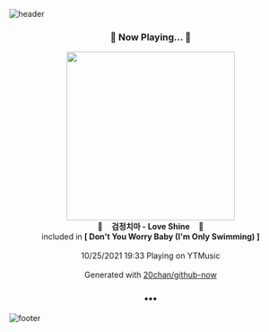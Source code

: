 ![header](https://capsule-render.vercel.app/api?type=wave&height=170&section=header&text=Hi.%20I'm%20SHIFT&fontColor=090707&fontAlignX=45&fontAlignY=65&fontSize=100)

<h3 align="center">🎵 Now Playing... 🎵</h3>
<p align="center">
  <a href="https://music.youtube.com/watch?v=33tF2FBDJGI">
    <img width="300" src="https://lh3.googleusercontent.com/11VbFbo9hXPDq_0DlKgKrAgKYjfSrKc4kiiiaxrhgpmuGn2oKJQ3aHqTnvkMQ9V5PBACtZqWn89rNOlA6w">
  </a>
  <br>
  🎵&nbsp&nbsp&nbsp <b>검정치마 - Love Shine</b> &nbsp&nbsp&nbsp🎵
  <br>
  included in <b>[ Don't You Worry Baby (I'm Only Swimming) ]</b>
  
  <br />
  <br />
  10/25/2021 19:33 Playing on YTMusic
  <br />
  <br />
  Generated with <a href="https://github.com/20chan/github-now">20chan/github-now</a>
</p>

<h3 align="center">•••</h3>

![footer](https://capsule-render.vercel.app/api?type=wave&height=150&section=footer)
